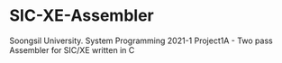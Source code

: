 # SIC-XE-Assembler

Soongsil University. System Programming 2021-1 Project1A - Two pass Assembler for SIC/XE written in C
